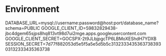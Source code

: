 # Environment

DATABASE_URL=mysql://username:password@host:port/database_name?schema=PUBLIC
GOOGLE_CLIENT_ID=59832829438-jbc4dgem65sjps8hq813vt98d7ui2mge.apps.googleusercontent.com
GOOGLE_CLIENT_SECRET=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
SESSION_SECRET=7d77f882053d5e5f5a5e5d5b5c313233343536373839303132333435363738
